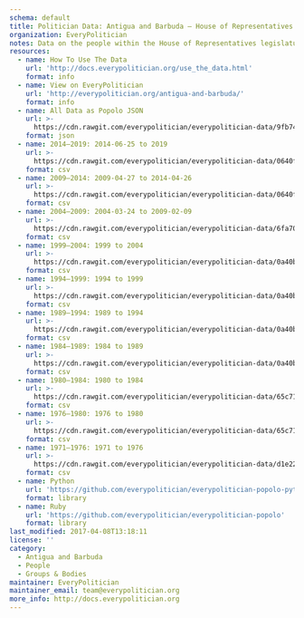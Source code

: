 ```yaml
---
schema: default
title: Politician Data: Antigua and Barbuda — House of Representatives
organization: EveryPolitician
notes: Data on the people within the House of Representatives legislature of Antigua and Barbuda.
resources:
  - name: How To Use The Data
    url: 'http://docs.everypolitician.org/use_the_data.html'
    format: info
  - name: View on EveryPolitician
    url: 'http://everypolitician.org/antigua-and-barbuda/'
    format: info
  - name: All Data as Popolo JSON
    url: >-
      https://cdn.rawgit.com/everypolitician/everypolitician-data/9fb74944d304629693cb825f024247edaad39ccc/data/Antigua_and_Barbuda/Representatives/ep-popolo-v1.0.json
    format: json
  - name: 2014–2019: 2014-06-25 to 2019
    url: >-
      https://cdn.rawgit.com/everypolitician/everypolitician-data/0640facb22f61f56e76789b3a7c809f443df15de/data/Antigua_and_Barbuda/Representatives/term-2014.csv
    format: csv
  - name: 2009–2014: 2009-04-27 to 2014-04-26
    url: >-
      https://cdn.rawgit.com/everypolitician/everypolitician-data/0640facb22f61f56e76789b3a7c809f443df15de/data/Antigua_and_Barbuda/Representatives/term-2009.csv
    format: csv
  - name: 2004–2009: 2004-03-24 to 2009-02-09
    url: >-
      https://cdn.rawgit.com/everypolitician/everypolitician-data/6fa705a4a65059331ad44e27787859280068404c/data/Antigua_and_Barbuda/Representatives/term-2004.csv
    format: csv
  - name: 1999–2004: 1999 to 2004
    url: >-
      https://cdn.rawgit.com/everypolitician/everypolitician-data/0a40bc1170b87e56ecc15a3c9150b4a79a05ae97/data/Antigua_and_Barbuda/Representatives/term-1999.csv
    format: csv
  - name: 1994–1999: 1994 to 1999
    url: >-
      https://cdn.rawgit.com/everypolitician/everypolitician-data/0a40bc1170b87e56ecc15a3c9150b4a79a05ae97/data/Antigua_and_Barbuda/Representatives/term-1994.csv
    format: csv
  - name: 1989–1994: 1989 to 1994
    url: >-
      https://cdn.rawgit.com/everypolitician/everypolitician-data/0a40bc1170b87e56ecc15a3c9150b4a79a05ae97/data/Antigua_and_Barbuda/Representatives/term-1989.csv
    format: csv
  - name: 1984–1989: 1984 to 1989
    url: >-
      https://cdn.rawgit.com/everypolitician/everypolitician-data/0a40bc1170b87e56ecc15a3c9150b4a79a05ae97/data/Antigua_and_Barbuda/Representatives/term-1984.csv
    format: csv
  - name: 1980–1984: 1980 to 1984
    url: >-
      https://cdn.rawgit.com/everypolitician/everypolitician-data/65c71ec413528d0bfe25c64388954bb0e3d0daee/data/Antigua_and_Barbuda/Representatives/term-1980.csv
    format: csv
  - name: 1976–1980: 1976 to 1980
    url: >-
      https://cdn.rawgit.com/everypolitician/everypolitician-data/65c71ec413528d0bfe25c64388954bb0e3d0daee/data/Antigua_and_Barbuda/Representatives/term-1976.csv
    format: csv
  - name: 1971–1976: 1971 to 1976
    url: >-
      https://cdn.rawgit.com/everypolitician/everypolitician-data/d1e22e0b61be1190e18cf454b7f770c2218def85/data/Antigua_and_Barbuda/Representatives/term-1971.csv
    format: csv
  - name: Python
    url: 'https://github.com/everypolitician/everypolitician-popolo-python'
    format: library
  - name: Ruby
    url: 'https://github.com/everypolitician/everypolitician-popolo'
    format: library
last_modified: 2017-04-08T13:18:11
license: ''
category:
  - Antigua and Barbuda
  - People
  - Groups & Bodies
maintainer: EveryPolitician
maintainer_email: team@everypolitician.org
more_info: http://docs.everypolitician.org
---
```

